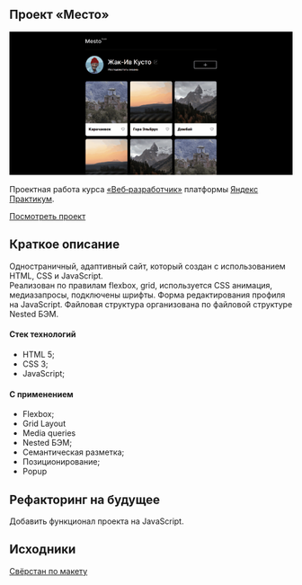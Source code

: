 ## Проект «Место»

<img src="/mesto.gif">

Проектная работа курса [«Веб‑разработчик»](https://practicum.yandex.ru/web/ "Курс «Веб‑разработчик» — Яндекс Практикум") платформы [Яндекс Практикум](https://practicum.yandex.ru/ "Яндекс Практикум").   

[Посмотреть проект](https://phomdev.github.io/mesto/)
## Краткое описание
Одностраничный, адаптивный сайт, который создан с использованием HTML, CSS и JavaScript.   
Реализован по правилам flexbox, grid, используется CSS анимация, медиазапросы, подключены шрифты. Форма редактирования профиля на JavaScript. Файловая структура организована по файловой структуре Nested БЭМ.   
#### Стек технологий
  * HTML 5;
  * CSS 3;
  * JavaScript;
#### С применением
  * Flexbox;
  * Grid Layout
  * Media queries
  * Nested БЭМ;
  * Семантическая разметка;
  * Позиционирование;
  * Popup
## Рефакторинг на будущее
Добавить функционал проекта на JavaScript.
## Исходники
[Свёрстан по макету](https://www.figma.com/file/2cn9N9jSkmxD84oJik7xL7/JavaScript.-Sprint-4?node-id=0%3A1)